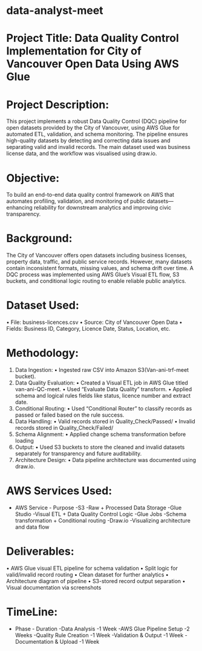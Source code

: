 # data-analyst-meet
# Project Title: Data Quality Control Implementation for City of Vancouver Open Data Using AWS Glue
# Project Description:
This project implements a robust Data Quality Control (DQC) pipeline for open datasets provided by the City of Vancouver, using AWS Glue for automated ETL, validation, and schema monitoring. The pipeline ensures high-quality datasets by detecting and correcting data issues and separating valid and invalid records. The main dataset used was business license data, and the workflow was visualised using draw.io.
# Objective:
To build an end-to-end data quality control framework on AWS that automates profiling, validation, and monitoring of public datasets—enhancing reliability for downstream analytics and improving civic transparency.
# Background:
The City of Vancouver offers open datasets including business licenses, property data, traffic, and public service records. However, many datasets contain inconsistent formats, missing values, and schema drift over time. A DQC process was implemented using AWS Glue’s Visual ETL flow, S3 buckets, and conditional logic routing to enable reliable public analytics.
# Dataset Used:
  •	File: business-licences.csv
  •	Source: City of Vancouver Open Data
  •	Fields: Business ID, Category, Licence Date, Status, Location, etc.
# Methodology:
1.	Data Ingestion: 
  •	Ingested raw CSV into Amazon S3(Van-ani-trf-meet bucket).
2.	Data Quality Evaluation: 
  •	Created a Visual ETL job in AWS Glue titled van-ani-QC-meet.
  •	Used “Evaluate Data Quality” transform.
  •	Applied schema and logical rules fields like status, licence number and extract date.
3.	Conditional Routing:
  •	Used “Conditional Router” to classify records as passed or failed based on the rule success.
4.	Data Handling:
  •	Valid records stored in Quality_Check/Passed/
  •	Invalid records stored in Quality_Check/Failed/
5.	Schema Alignment:
  •	Applied change schema transformation before loading
6.	Output:
  •	Used S3 buckets to store the cleaned and invalid datasets separately for transparency and future auditability.
7.	Architecture Design:
  •	Data pipeline architecture was documented using draw.io.
# AWS Services Used:
- AWS Service    - Purpose
  -S3	             -Raw + Processed Data Storage
  -Glue Studio	   -Visual ETL + Data Quality Control Logic
  -Glue Jobs 	     -Schema transformation + Conditional routing
  -Draw.io	       -Visualizing architecture and data flow
# Deliverables:
  •	AWS Glue visual ETL pipeline for schema validation
  •	Split logic for valid/invalid record routing
  •	Clean dataset for further analytics
  •	Architecture diagram of pipeline
  •	S3-stored record output separation
  •	Visual documentation via screenshots
# TimeLine:
- Phase	                    - Duration
-Data Analysis	              -1 Week
-AWS Glue Pipeline Setup	    -2 Weeks
-Quality Rule Creation	      -1 Week
-Validation & Output	        -1 Week
-Documentation & Upload	      -1 Week




